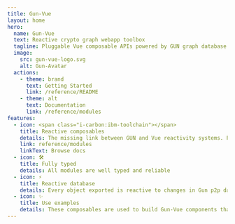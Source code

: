 ```yaml
---
title: Gun-Vue
layout: home
hero:
  name: Gun-Vue
  text: Reactive crypto graph webapp toolbox
  tagline: Pluggable Vue composable APIs powered by GUN graph database and SEA cryptography
  image:
    src: gun-vue-logo.svg
    alt: Gun-Avatar
  actions:
    - theme: brand
      text: Getting Started
      link: /reference/README
    - theme: alt
      text: Documentation
      link: /reference/modules
features:
  - icon: <span class="i-carbon:ibm-toolchain"></span>
    title: Reactive composables
    details: The missing link between GUN and Vue reactivity systems. P2P data subscriptions become reactive variables that can be watched from anywhere. 
    link: reference/modules
    linkText: Browse docs
  - icon: 🛠️
    title: Fully typed
    details: All modules are well typed and reliable
  - icon: ⚡️
    title: Reactive database
    details: Every object exported is reactive to changes in Gun p2p database
  - icon: ✨
    title: Use examples
    details: These composables are used to build Gun-Vue components that are combined in the Gun-Vue app for everyone to play with.
---
```



<style >
.VPImage {
  transform: translate(-50%, -50%) scale(2)  !important;
}
</style>
